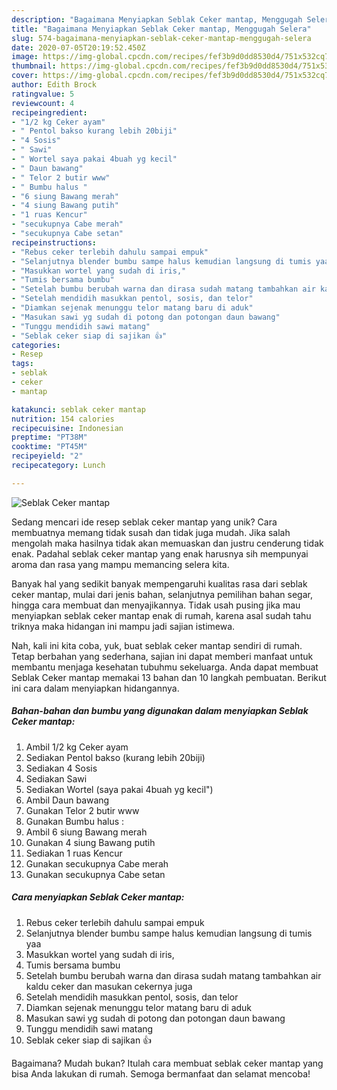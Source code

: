 ```yaml
---
description: "Bagaimana Menyiapkan Seblak Ceker mantap, Menggugah Selera"
title: "Bagaimana Menyiapkan Seblak Ceker mantap, Menggugah Selera"
slug: 574-bagaimana-menyiapkan-seblak-ceker-mantap-menggugah-selera
date: 2020-07-05T20:19:52.450Z
image: https://img-global.cpcdn.com/recipes/fef3b9d0dd8530d4/751x532cq70/seblak-ceker-mantap-foto-resep-utama.jpg
thumbnail: https://img-global.cpcdn.com/recipes/fef3b9d0dd8530d4/751x532cq70/seblak-ceker-mantap-foto-resep-utama.jpg
cover: https://img-global.cpcdn.com/recipes/fef3b9d0dd8530d4/751x532cq70/seblak-ceker-mantap-foto-resep-utama.jpg
author: Edith Brock
ratingvalue: 5
reviewcount: 4
recipeingredient:
- "1/2 kg Ceker ayam"
- " Pentol bakso kurang lebih 20biji"
- "4 Sosis"
- " Sawi"
- " Wortel saya pakai 4buah yg kecil"
- " Daun bawang"
- " Telor 2 butir www"
- " Bumbu halus "
- "6 siung Bawang merah"
- "4 siung Bawang putih"
- "1 ruas Kencur"
- "secukupnya Cabe merah"
- "secukupnya Cabe setan"
recipeinstructions:
- "Rebus ceker terlebih dahulu sampai empuk"
- "Selanjutnya blender bumbu sampe halus kemudian langsung di tumis yaa"
- "Masukkan wortel yang sudah di iris,"
- "Tumis bersama bumbu"
- "Setelah bumbu berubah warna dan dirasa sudah matang tambahkan air kaldu ceker dan masukan cekernya juga"
- "Setelah mendidih masukkan pentol, sosis, dan telor"
- "Diamkan sejenak menunggu telor matang baru di aduk"
- "Masukan sawi yg sudah di potong dan potongan daun bawang"
- "Tunggu mendidih sawi matang"
- "Seblak ceker siap di sajikan 👍"
categories:
- Resep
tags:
- seblak
- ceker
- mantap

katakunci: seblak ceker mantap 
nutrition: 154 calories
recipecuisine: Indonesian
preptime: "PT38M"
cooktime: "PT45M"
recipeyield: "2"
recipecategory: Lunch

---
```



![Seblak Ceker mantap](https://img-global.cpcdn.com/recipes/fef3b9d0dd8530d4/751x532cq70/seblak-ceker-mantap-foto-resep-utama.jpg)

Sedang mencari ide resep seblak ceker mantap yang unik? Cara membuatnya memang tidak susah dan tidak juga mudah. Jika salah mengolah maka hasilnya tidak akan memuaskan dan justru cenderung tidak enak. Padahal seblak ceker mantap yang enak harusnya sih mempunyai aroma dan rasa yang mampu memancing selera kita.

Banyak hal yang sedikit banyak mempengaruhi kualitas rasa dari seblak ceker mantap, mulai dari jenis bahan, selanjutnya pemilihan bahan segar, hingga cara membuat dan menyajikannya. Tidak usah pusing jika mau menyiapkan seblak ceker mantap enak di rumah, karena asal sudah tahu triknya maka hidangan ini mampu jadi sajian istimewa.




Nah, kali ini kita coba, yuk, buat seblak ceker mantap sendiri di rumah. Tetap berbahan yang sederhana, sajian ini dapat memberi manfaat untuk membantu menjaga kesehatan tubuhmu sekeluarga. Anda dapat membuat Seblak Ceker mantap memakai 13 bahan dan 10 langkah pembuatan. Berikut ini cara dalam menyiapkan hidangannya.

<!--inarticleads1-->

##### Bahan-bahan dan bumbu yang digunakan dalam menyiapkan Seblak Ceker mantap:

1. Ambil 1/2 kg Ceker ayam
1. Sediakan  Pentol bakso (kurang lebih 20biji)
1. Sediakan 4 Sosis
1. Sediakan  Sawi
1. Sediakan  Wortel (saya pakai 4buah yg kecil&#34;)
1. Ambil  Daun bawang
1. Gunakan  Telor 2 butir www
1. Gunakan  Bumbu halus :
1. Ambil 6 siung Bawang merah
1. Gunakan 4 siung Bawang putih
1. Sediakan 1 ruas Kencur
1. Gunakan secukupnya Cabe merah
1. Gunakan secukupnya Cabe setan




<!--inarticleads2-->

##### Cara menyiapkan Seblak Ceker mantap:

1. Rebus ceker terlebih dahulu sampai empuk
1. Selanjutnya blender bumbu sampe halus kemudian langsung di tumis yaa
1. Masukkan wortel yang sudah di iris,
1. Tumis bersama bumbu
1. Setelah bumbu berubah warna dan dirasa sudah matang tambahkan air kaldu ceker dan masukan cekernya juga
1. Setelah mendidih masukkan pentol, sosis, dan telor
1. Diamkan sejenak menunggu telor matang baru di aduk
1. Masukan sawi yg sudah di potong dan potongan daun bawang
1. Tunggu mendidih sawi matang
1. Seblak ceker siap di sajikan 👍




Bagaimana? Mudah bukan? Itulah cara membuat seblak ceker mantap yang bisa Anda lakukan di rumah. Semoga bermanfaat dan selamat mencoba!
